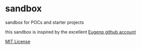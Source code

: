 # sandbox
sandbox for POCs and starter projects

this sandbox is inspired by the excellent [Eugenp github account](https://github.com/eugenp)

[MIT License](https://opensource.org/licenses/MIT)
